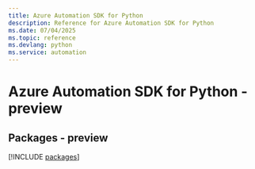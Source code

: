 ```yaml
---
title: Azure Automation SDK for Python
description: Reference for Azure Automation SDK for Python
ms.date: 07/04/2025
ms.topic: reference
ms.devlang: python
ms.service: automation
---
```

# Azure Automation SDK for Python - preview
## Packages - preview
[!INCLUDE [packages](automation-index.md)]